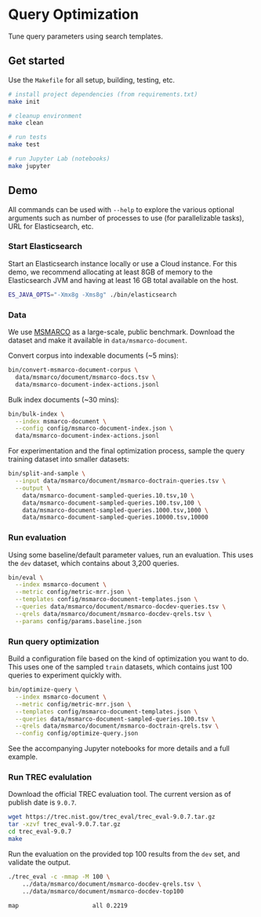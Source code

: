 # Query Optimization

Tune query parameters using search templates.

## Get started

Use the `Makefile` for all setup, building, testing, etc.

```bash
# install project dependencies (from requirements.txt)
make init

# cleanup environment
make clean

# run tests
make test

# run Jupyter Lab (notebooks)
make jupyter
```

## Demo

All commands can be used with `--help` to explore the various optional arguments such as number of processes to use (for parallelizable tasks), URL for Elasticsearch, etc.

### Start Elasticsearch

Start an Elasticsearch instance locally or use a Cloud instance. For this demo, we recommend allocating at least 8GB of memory to the Elasticsearch JVM and having at least 16 GB total available on the host.

```bash
ES_JAVA_OPTS="-Xmx8g -Xms8g" ./bin/elasticsearch
```

### Data

We use [MSMARCO](http://www.msmarco.org) as a large-scale, public benchmark. Download the dataset and make it available in `data/msmarco-document`.

Convert corpus into indexable documents (~5 mins):

```bash
bin/convert-msmarco-document-corpus \
  data/msmarco/document/msmarco-docs.tsv \
  data/msmarco-document-index-actions.jsonl
```

Bulk index documents (~30 mins):

```bash
bin/bulk-index \
  --index msmarco-document \
  --config config/msmarco-document-index.json \
  data/msmarco-document-index-actions.jsonl
```

For experimentation and the final optimization process, sample the query training dataset into smaller datasets:

```bash
bin/split-and-sample \
  --input data/msmarco/document/msmarco-doctrain-queries.tsv \
  --output \
    data/msmarco-document-sampled-queries.10.tsv,10 \
    data/msmarco-document-sampled-queries.100.tsv,100 \
    data/msmarco-document-sampled-queries.1000.tsv,1000 \
    data/msmarco-document-sampled-queries.10000.tsv,10000
```

### Run evaluation

Using some baseline/default parameter values, run an evaluation. This uses the `dev` dataset, which contains about 3,200 queries.

```bash
bin/eval \
  --index msmarco-document \
  --metric config/metric-mrr.json \
  --templates config/msmarco-document-templates.json \
  --queries data/msmarco/document/msmarco-docdev-queries.tsv \
  --qrels data/msmarco/document/msmarco-docdev-qrels.tsv \
  --params config/params.baseline.json
```

### Run query optimization

Build a configuration file based on the kind of optimization you want to do. This uses one of the sampled `train` datasets, which contains just 100 queries to experiment quickly with.

```bash
bin/optimize-query \
  --index msmarco-document \
  --metric config/metric-mrr.json \
  --templates config/msmarco-document-templates.json \
  --queries data/msmarco-document-sampled-queries.100.tsv \
  --qrels data/msmarco/document/msmarco-doctrain-qrels.tsv \
  --config config/optimize-query.json
```

See the accompanying Jupyter notebooks for more details and a full example.


### Run TREC evalulation

Download the official TREC evaluation tool. The current version as of publish date is `9.0.7`.

```bash
wget https://trec.nist.gov/trec_eval/trec_eval-9.0.7.tar.gz
tar -xzvf trec_eval-9.0.7.tar.gz
cd trec_eval-9.0.7
make
```

Run the evaluation on the provided top 100 results from the `dev` set, and validate the output.

```bash
./trec_eval -c -mmap -M 100 \
    ../data/msmarco/document/msmarco-docdev-qrels.tsv \
    ../data/msmarco/document/msmarco-docdev-top100
```

```
map                   	all	0.2219
```
